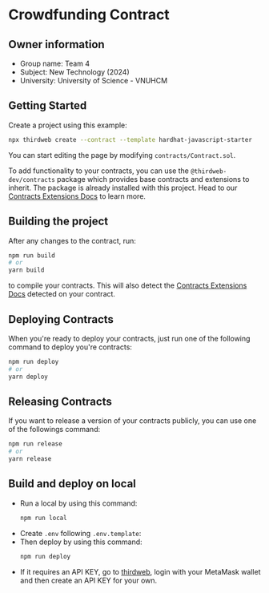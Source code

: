 # Crowdfunding Contract

## Owner information
- Group name: Team 4
- Subject: New Technology (2024)
- University: University of Science - VNUHCM

## Getting Started

Create a project using this example:

```bash
npx thirdweb create --contract --template hardhat-javascript-starter
```

You can start editing the page by modifying `contracts/Contract.sol`.

To add functionality to your contracts, you can use the `@thirdweb-dev/contracts` package which provides base contracts and extensions to inherit. The package is already installed with this project. Head to our [Contracts Extensions Docs](https://portal.thirdweb.com/contractkit) to learn more.

## Building the project

After any changes to the contract, run:

```bash
npm run build
# or
yarn build
```

to compile your contracts. This will also detect the [Contracts Extensions Docs](https://portal.thirdweb.com/contractkit) detected on your contract.

## Deploying Contracts

When you're ready to deploy your contracts, just run one of the following command to deploy you're contracts:

```bash
npm run deploy
# or
yarn deploy
```

## Releasing Contracts

If you want to release a version of your contracts publicly, you can use one of the followings command:

```bash
npm run release
# or
yarn release
```

## Build and deploy on local
- Run a local by using this command:
    ```bash
    npm run local
    ```
- Create `.env` following `.env.template`:
- Then deploy by using this command:
    ```bash
    npm run deploy
    ```
- If it requires an API KEY, go to [thirdweb](https://thirdweb.com/dashboard), login with your MetaMask wallet and then create an API KEY for your own.
